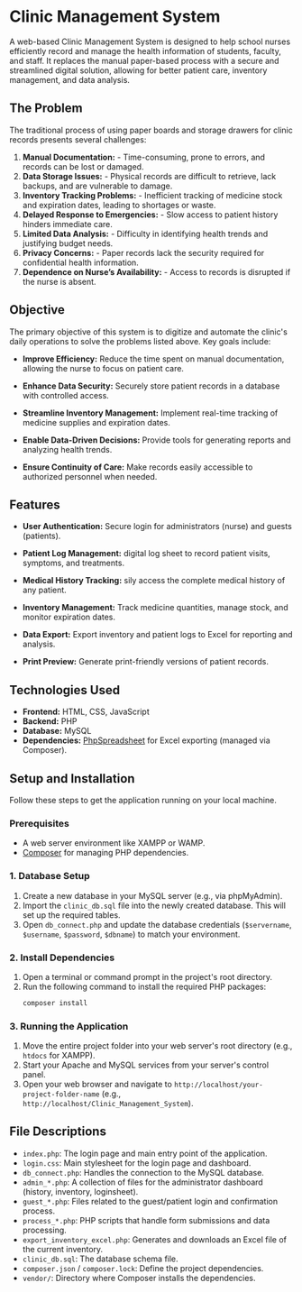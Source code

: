 # Clinic Management System
A web-based Clinic Management System is designed to help school nurses efficiently record and manage the health information of students, faculty, and staff. It replaces the manual paper-based process with a secure and streamlined digital solution, allowing for better patient care, inventory management, and data analysis.

## The Problem
The traditional process of using paper boards and storage drawers for clinic records presents several challenges:

1.  **Manual Documentation:**  - Time-consuming, prone to errors, and records can be lost or damaged.
2.  **Data Storage Issues:** - Physical records are difficult to retrieve, lack backups, and are vulnerable to damage.
3.  **Inventory Tracking Problems:** - Inefficient tracking of medicine stock and expiration dates, leading to shortages or waste.
4.  **Delayed Response to Emergencies:** - Slow access to patient history hinders immediate care.   
5.  **Limited Data Analysis:** - Difficulty in identifying health trends and justifying budget needs.
6.  **Privacy Concerns:** - Paper records lack the security required for confidential health information.
7.  **Dependence on Nurse’s Availability:** - Access to records is disrupted if the nurse is absent.

## Objective
The primary objective of this system is to digitize and automate the clinic's daily operations to solve the problems listed above. Key goals include:

-   **Improve Efficiency:** Reduce the time spent on manual documentation, allowing the nurse to focus on patient care.
    
-   **Enhance Data Security:** Securely store patient records in a database with controlled access.
    
-   **Streamline Inventory Management:** Implement real-time tracking of medicine supplies and expiration dates.
    
-   **Enable Data-Driven Decisions:** Provide tools for generating reports and analyzing health trends.
    
-   **Ensure Continuity of Care:** Make records easily accessible to authorized personnel when needed.

## Features
-   **User Authentication:** Secure login for administrators (nurse) and guests (patients).

-   **Patient Log Management:** digital log sheet to record patient visits, symptoms, and treatments.
    
-   **Medical History Tracking:** sily access the complete medical history of any patient.
    
-   **Inventory Management:** Track medicine quantities, manage stock, and monitor expiration dates.
    
-   **Data Export:** Export inventory and patient logs to Excel for reporting and analysis.
    
-   **Print Preview:** Generate print-friendly versions of patient records.

## Technologies Used
-   **Frontend:** HTML, CSS, JavaScript
-   **Backend:** PHP
-   **Database:** MySQL
-   **Dependencies:** [PhpSpreadsheet](https://phpspreadsheet.readthedocs.io/) for Excel exporting (managed via Composer).

## Setup and Installation
Follow these steps to get the application running on your local machine.

### Prerequisites
-   A web server environment like XAMPP or WAMP.
-   [Composer](https://getcomposer.org/) for managing PHP dependencies.

### 1. Database Setup
1.  Create a new database in your MySQL server (e.g., via phpMyAdmin).
2.  Import the `clinic_db.sql` file into the newly created database. This will set up the required tables.
3.  Open `db_connect.php` and update the database credentials (`$servername`, `$username`, `$password`, `$dbname`) to match your environment.

### 2. Install Dependencies
1.  Open a terminal or command prompt in the project's root directory.
2.  Run the following command to install the required PHP packages:
    ```bash
    composer install
    ```

### 3. Running the Application
1.  Move the entire project folder into your web server's root directory (e.g., `htdocs` for XAMPP).
2.  Start your Apache and MySQL services from your server's control panel.
3.  Open your web browser and navigate to `http://localhost/your-project-folder-name` (e.g., `http://localhost/Clinic_Management_System`).

## File Descriptions
-   `index.php`: The login page and main entry point of the application.
-   `login.css`: Main stylesheet for the login page and dashboard.
-   `db_connect.php`: Handles the connection to the MySQL database.
-   `admin_*.php`: A collection of files for the administrator dashboard (history, inventory, loginsheet).
-   `guest_*.php`: Files related to the guest/patient login and confirmation process.
-   `process_*.php`: PHP scripts that handle form submissions and data processing.
-   `export_inventory_excel.php`: Generates and downloads an Excel file of the current inventory.
-   `clinic_db.sql`: The database schema file.
-   `composer.json` / `composer.lock`: Define the project dependencies.
-   `vendor/`: Directory where Composer installs the dependencies.
